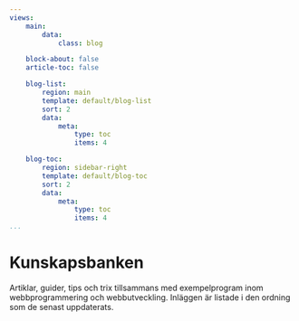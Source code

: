 ```yaml
---
views:
    main:
        data:
            class: blog

    block-about: false
    article-toc: false

    blog-list:
        region: main
        template: default/blog-list
        sort: 2
        data:
            meta: 
                type: toc
                items: 4

    blog-toc:
        region: sidebar-right
        template: default/blog-toc
        sort: 2
        data:
            meta: 
                type: toc
                items: 4
...
```

Kunskapsbanken
===========================

Artiklar, guider, tips och trix tillsammans med exempelprogram inom webbprogrammering och webbutveckling. Inläggen är listade i den ordning som de senast uppdaterats.

